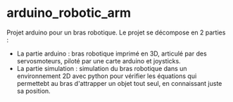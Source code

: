 # arduino_robotic_arm

Projet arduino pour un bras robotique. 
Le projet se décompose en 2 parties : 
- La partie arduino : bras robotique imprimé en 3D, articulé par des servosmoteurs, piloté par une carte arduino et joysticks.
- La partie simulation : simulation du bras robotique dans un environnement 2D avec python pour vérifier les équations qui permettebt au bras d'attrapper un objet tout seul, en connaissant juste sa position.

